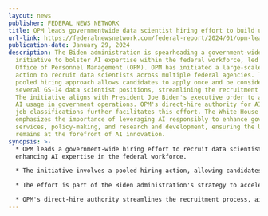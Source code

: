 ```yaml
---
layout: news
publisher: FEDERAL NEWS NETWORK
title: OPM leads governmentwide data scientist hiring effort to build up AI expertise
url-link: https://federalnewsnetwork.com/federal-report/2024/01/opm-leads-governmentwide-data-scientist-hiring-effort-to-build-up-ai-expertise/
publication-date: January 29, 2024
description: The Biden administration is spearheading a government-wide
  initiative to bolster AI expertise within the federal workforce, led by the
  Office of Personnel Management (OPM). OPM has initiated a large-scale hiring
  action to recruit data scientists across multiple federal agencies. This
  pooled hiring approach allows candidates to apply once and be considered for
  several GS-14 data scientist positions, streamlining the recruitment process.
  The initiative aligns with President Joe Biden's executive order to accelerate
  AI usage in government operations. OPM's direct-hire authority for AI-related
  job classifications further facilitates this effort. The White House
  emphasizes the importance of leveraging AI responsibly to enhance government
  services, policy-making, and research and development, ensuring the U.S.
  remains at the forefront of AI innovation.
synopsis: >-
  * OPM leads a government-wide hiring effort to recruit data scientists,
  enhancing AI expertise in the federal workforce.

  * The initiative involves a pooled hiring action, allowing candidates to apply once for multiple positions across agencies.

  * The effort is part of the Biden administration's strategy to accelerate AI usage in government, as outlined in an executive order.

  * OPM's direct-hire authority streamlines the recruitment process, aiming to attract top talent in AI and related fields.
---
```


